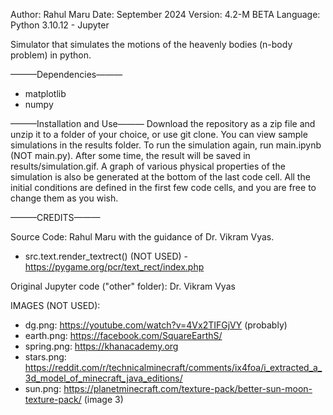 Author: Rahul Maru
Date: September 2024
Version: 4.2-M BETA
Language: Python 3.10.12 - Jupyter

Simulator that simulates the motions of the heavenly bodies (n-body problem) in python.

———Dependencies———
- matplotlib
- numpy

———Installation and Use———
Download the repository as a zip file and unzip it to a folder of your choice, or use git clone.
You can view sample simulations in the results folder.
To run the simulation again, run main.ipynb (NOT main.py). After some time, the result will be saved in results/simulation.gif.
A graph of various physical properties of the simulation is also be generated at the bottom of the last code cell.
All the initial conditions are defined in the first few code cells, and you are free to change them as you wish.

———CREDITS———

Source Code: Rahul Maru with the guidance of Dr. Vikram Vyas.
- src.text.render_textrect() (NOT USED) - https://pygame.org/pcr/text_rect/index.php

Original Jupyter code ("other" folder): Dr. Vikram Vyas

IMAGES (NOT USED):
- dg.png: https://youtube.com/watch?v=4Vx2TIFGjVY (probably)
- earth.png: https://facebook.com/SquareEarthS/
- spring.png: https://khanacademy.org
- stars.png: https://reddit.com/r/technicalminecraft/comments/ix4foa/i_extracted_a_3d_model_of_minecraft_java_editions/
- sun.png: https://planetminecraft.com/texture-pack/better-sun-moon-texture-pack/ (image 3)

